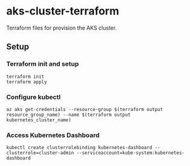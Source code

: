 # aks-cluster-terraform

Terraform files for provision the AKS cluster.

## Setup

### Terraform init and setup

    terraform init
    terraform apply

### Configure kubectl

    az aks get-credentials --resource-group $(terraform output resource_group_name) --name $(terraform output kubernetes_cluster_name)

### Access Kubernetes Dashboard

    kubectl create clusterrolebinding kubernetes-dashboard --clusterrole=cluster-admin --serviceaccount=kube-system:kubernetes-dashboard
